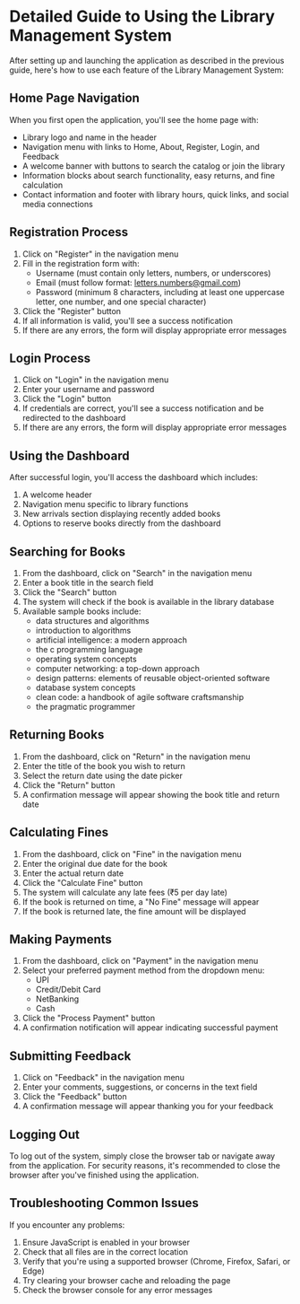 # Detailed Guide to Using the Library Management System

After setting up and launching the application as described in the previous guide, here's how to use each feature of the Library Management System:

## Home Page Navigation

When you first open the application, you'll see the home page with:
- Library logo and name in the header
- Navigation menu with links to Home, About, Register, Login, and Feedback
- A welcome banner with buttons to search the catalog or join the library
- Information blocks about search functionality, easy returns, and fine calculation
- Contact information and footer with library hours, quick links, and social media connections

## Registration Process

1. Click on "Register" in the navigation menu
2. Fill in the registration form with:
   - Username (must contain only letters, numbers, or underscores)
   - Email (must follow format: letters.numbers@gmail.com)
   - Password (minimum 8 characters, including at least one uppercase letter, one number, and one special character)
3. Click the "Register" button
4. If all information is valid, you'll see a success notification
5. If there are any errors, the form will display appropriate error messages

## Login Process

1. Click on "Login" in the navigation menu
2. Enter your username and password
3. Click the "Login" button
4. If credentials are correct, you'll see a success notification and be redirected to the dashboard
5. If there are any errors, the form will display appropriate error messages

## Using the Dashboard

After successful login, you'll access the dashboard which includes:
1. A welcome header
2. Navigation menu specific to library functions
3. New arrivals section displaying recently added books
4. Options to reserve books directly from the dashboard

## Searching for Books

1. From the dashboard, click on "Search" in the navigation menu
2. Enter a book title in the search field
3. Click the "Search" button
4. The system will check if the book is available in the library database
5. Available sample books include:
   - data structures and algorithms
   - introduction to algorithms
   - artificial intelligence: a modern approach
   - the c programming language
   - operating system concepts
   - computer networking: a top-down approach
   - design patterns: elements of reusable object-oriented software
   - database system concepts
   - clean code: a handbook of agile software craftsmanship
   - the pragmatic programmer

## Returning Books

1. From the dashboard, click on "Return" in the navigation menu
2. Enter the title of the book you wish to return
3. Select the return date using the date picker
4. Click the "Return" button
5. A confirmation message will appear showing the book title and return date

## Calculating Fines

1. From the dashboard, click on "Fine" in the navigation menu
2. Enter the original due date for the book
3. Enter the actual return date
4. Click the "Calculate Fine" button
5. The system will calculate any late fees (₹5 per day late)
6. If the book is returned on time, a "No Fine" message will appear
7. If the book is returned late, the fine amount will be displayed

## Making Payments

1. From the dashboard, click on "Payment" in the navigation menu
2. Select your preferred payment method from the dropdown menu:
   - UPI
   - Credit/Debit Card
   - NetBanking
   - Cash
3. Click the "Process Payment" button
4. A confirmation notification will appear indicating successful payment

## Submitting Feedback

1. Click on "Feedback" in the navigation menu
2. Enter your comments, suggestions, or concerns in the text field
3. Click the "Feedback" button
4. A confirmation message will appear thanking you for your feedback

## Logging Out

To log out of the system, simply close the browser tab or navigate away from the application. For security reasons, it's recommended to close the browser after you've finished using the application.

## Troubleshooting Common Issues

If you encounter any problems:
1. Ensure JavaScript is enabled in your browser
2. Check that all files are in the correct location
3. Verify that you're using a supported browser (Chrome, Firefox, Safari, or Edge)
4. Try clearing your browser cache and reloading the page
5. Check the browser console for any error messages
